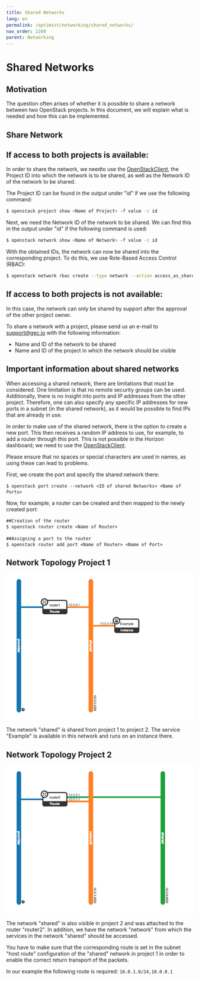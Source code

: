 ```yaml
---
title: Shared Networks
lang: en
permalink: /optimist/networking/shared_networks/
nav_order: 2200
parent: Networking
---
```


Shared Networks
===============

Motivation
----------

The question often arises of whether it is possible to share a network between two OpenStack projects. In this document, we will explain what is needed and how this can be implemented.

Share Network
-------------

## If access to both projects is available:
In order to share the network, we needto use the [OpenStackClient](https://docs.openstack.org/python-openstackclient/latest/), the Project ID into which the network is to be shared, as well as the Network ID of the network to be shared.

The Project ID can be found in the output under "id" if we use the following command:

```bash
$ openstack project show <Name of Project> -f value -c id 
```

Next, we need the Network ID of the network to be shared. We can find this in the output under "id" if the following command is used:

```bash
$ openstack network show <Name of Network> -f value -c id 
``` 

With the obtained IDs, the network can now be shared into the corresponding project. 
To do this, we use Role-Based Access Control (RBAC):

```bash
$ openstack network rbac create --type network --action access_as_shared --target-project <ID of Project> <ID of Network to share>
```

## If access to both projects is not available:

In this case, the network can only be shared by support after the approval of the other project owner.

To share a network with a project, please send us an e-mail to [support@gec.io](mailto:support@gec.io) with the following information:

- Name and ID of the network to be shared
- Name and ID of the project in which the network should be visible

Important information about shared networks
-------------------------------------------

When accessing a shared network, there are limitations that must be considered. One limitation is that no remote security groups can be used.
Additionally, there is no insight into ports and IP addresses from the other project.
Therefore, one can also specify any specific IP addresses for new ports in a subnet (in the shared network), as it would be possible to find IPs that are already in use.

In order to make use of the shared network, there is the option to create a new port. This then receives a random IP address to use, for example, to add a router through this port.
This is not possible in the Horizon dashboard; we need to use the [OpenStackClient](https://docs.openstack.org/python-openstackclient/latest/).

Please ensure that no spaces or special characters are used in names, as using these can lead to problems.

First, we create the port and specify the shared network there:

```
$ openstack port create --network <ID of shared Networks> <Name of Ports>
```

Now, for example, a router can be created and then mapped to the newly created port:

```
##Creation of the router
$ openstack router create <Name of Router>

##Assigning a port to the router
$ openstack router add port <Name of Router> <Name of Port>
```


Network Topology Project 1
--------------------------

![](attachments/SharedNetwork1.png)

The network "shared" is shared from project 1 to project 2. The service "Example" is available in this network and runs on an instance there.

Network Topology Project 2
--------------------------

![](attachments/SharedNetwork2.png)

The network "shared" is also visible in project 2 and was attached to the router "router2". In addition, we have the network "network" from which the services in the network "shared" should be accessed.

You have to make sure that the corresponding route is set in the subnet "host route" configuration of the "shared" network in project 1 in order to enable the correct return transport of the packets.

In our example the following route is required: `10.0.1.0/24,10.0.0.1`
